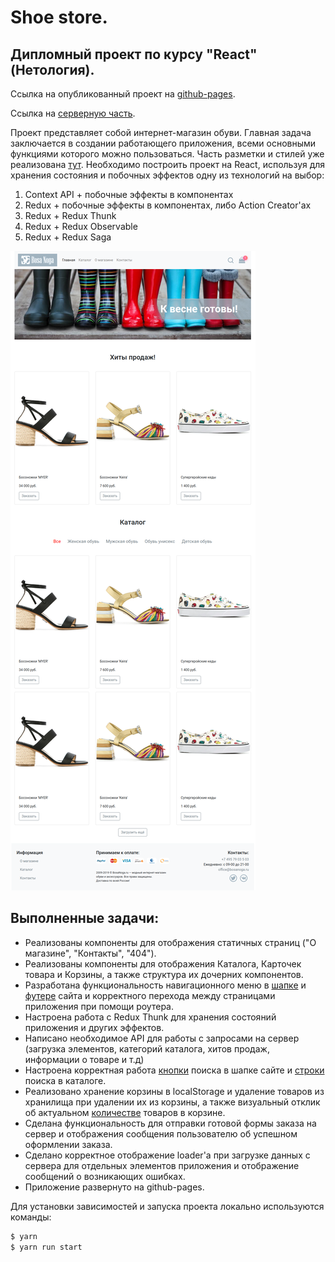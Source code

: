 # Shoe store.
## Дипломный проект по курсу "React" (Нетология).

Ссылка на опубликованный проект на [github-pages](https://queenarizona.github.io/Shoe-Store/).

Ссылка на [серверную часть](https://github.com/QueenArizona/Shoe-store-backend).

Проект представляет собой интернет-магазин обуви. Главная задача заключается в создании работающего приложения, всеми основными функциями которого можно пользоваться.
Часть разметки и стилей уже реализована [тут](https://github.com/netology-code/ra16-diploma/tree/master/html). Необходимо построить проект на React, используя для хранения состояния и побочных эффектов одну из технологий на выбор:
1. Context API + побочные эффекты в компонентах
2. Redux + побочные эффекты в компонентах, либо Action Creator'ах
3. Redux + Redux Thunk
4. Redux + Redux Observable
5. Redux + Redux Saga

![](public/index-loaded.png)

## Выполненные задачи:
* Реализованы компоненты для отображения статичных страниц ("О магазине", "Контакты", "404").
* Реализованы компоненты для отображения Каталога, Карточек товара и Корзины, а также структура их дочерних компонентов.
* Разработана функциональность навигационного меню в [шапке](public/header-menu.png) и [футере](public/footer-menu.png) сайта и корректного перехода между страницами приложения при помощи роутера.
* Настроена работа с Redux Thunk для хранения состояний приложения и других эффектов.
* Написано необходимое API для работы с запросами на сервер (загрузка элементов, категорий каталога, хитов продаж, информации о товаре и т.д)
* Настроена корректная работа [кнопки](public/search-closed.png) поиска в шапке сайте и [строки](public/search-catalog-comments.png) поиска в каталоге.
* Реализовано хранение корзины в localStorage и удаление товаров из хранилища при удалении их из корзины, а также визуальный отклик об актуальном [количестве](public/cart-widget.png) товаров в корзине.
* Сделана функциональность для отправки готовой формы заказа на сервер и отображения сообщения пользователю об успешном оформлении заказа.
* Сделано корректное отображение loader'а при загрузке данных с сервера для отдельных элементов приложения и отображение сообщений о возникающих ошибках.
* Приложение развернуто на github-pages.

Для установки зависимостей и запуска проекта локально используются команды:

```sh
$ yarn
$ yarn run start
```
